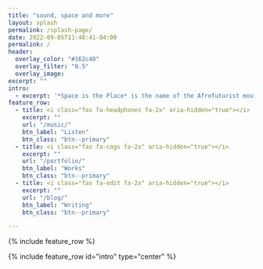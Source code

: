```yaml
---
title: "sound, space and more"
layout: splash
permalink: /splash-page/
date: 2022-09-05T11:48:41-04:00
permalink: /
header:
  overlay_color: "#162c40"
  overlay_filter: "0.5"
  overlay_image: 
excerpt: ""
intro: 
  - excerpt: '*Space is the Place* is the name of the Afrofuturist movie featuring Sun Ra from 1972. The new futurism is to find space that is not *a* place, but something open: unexplored yet familiar. Space is not a place. The future is space and so is the past.'
feature_row:
  - title: <i class="fas fa-headphones fa-2x" aria-hidden="true"></i>
    excerpt: ""
    url: "/music/"
    btn_label: "Listen"
    btn_class: "btn--primary"
  - title: <i class="fas fa-cogs fa-2x" aria-hidden="true"></i>
    excerpt: ""
    url: "/portfolio/"
    btn_label: "Works"
    btn_class: "btn--primary"
  - title: <i class="fas fa-edit fa-2x" aria-hidden="true"></i>
    excerpt: ""
    url: "/blog/"
    btn_label: "Writing"
    btn_class: "btn--primary"

---
```


{% include feature_row %}

{% include feature_row id="intro" type="center" %}

<!--
{% assign entries_layout = page.entries_layout | default: 'list' %}
<a href="/tags/" class="btn btn--primary btn--small right">browse by tag</a>
<h2 class="archive__item-title">Recent posts</h2>
{% for post in site.posts limit:5 %}
  {% include archive-single.html type=entries_layout %}
{% endfor %}
-->
